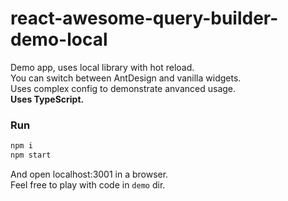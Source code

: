 # react-awesome-query-builder-demo-local

Demo app, uses local library with hot reload.  
You can switch between AntDesign and vanilla widgets.  
Uses complex config to demonstrate anvanced usage.  
**Uses TypeScript.**


### Run
```sh
npm i
npm start
```
And open localhost:3001 in a browser.  
Feel free to play with code in `demo` dir.  
